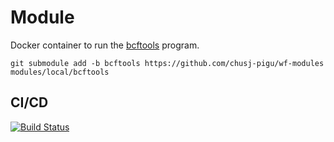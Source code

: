 # Module

Docker container to run the [bcftools](https://samtools.github.io/bcftools/howtos/index.html) program.

```
git submodule add -b bcftools https://github.com/chusj-pigu/wf-modules modules/local/bcftools
```


## CI/CD

[![Build Status](https://github.com/chusj-pigu/wf-modules/actions/workflows/build-and-push.yml/badge.svg?branch=)](https://github.com/chusj-pigu/wf-modules/actions/workflows/build-and-push.yml?query=branch%3A)

